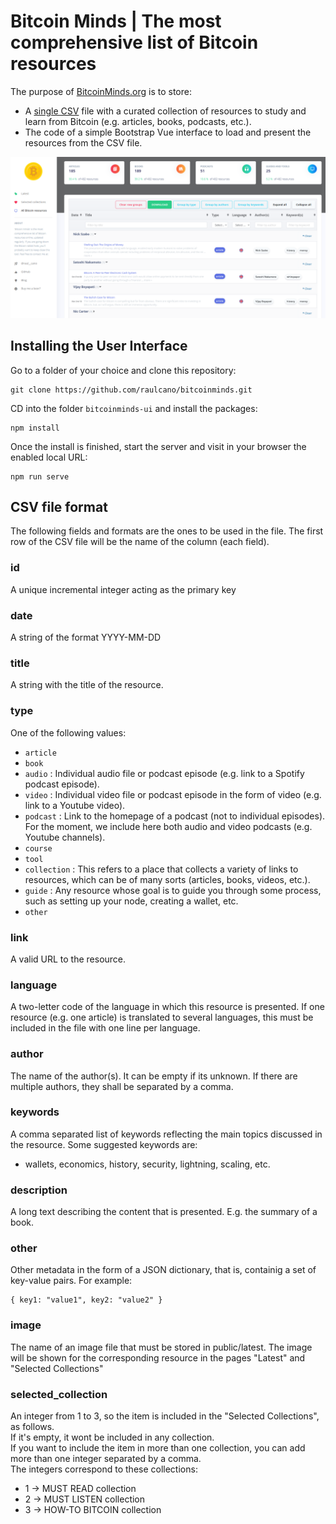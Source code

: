 # Bitcoin Minds | The most comprehensive list of Bitcoin resources

The purpose of [BitcoinMinds.org](https://bitcoinminds.org) is to store:
- A [single CSV](/bitcoinminds-ui/public/bitcoin-resources.csv) file with a curated collection of resources to study and learn from Bitcoin (e.g. articles, books, podcasts, etc.).
- The code of a simple Bootstrap Vue interface to load and present the resources from the CSV file.

![Screenshot1](bitcoinminds-ui/public/img/screenshot1.png)

## Installing the User Interface
Go to a folder of your choice and clone this repository:
```
git clone https://github.com/raulcano/bitcoinminds.git
```

CD into the folder ```bitcoinminds-ui``` and install the packages:
```
npm install
```
Once the install is finished, start the server and visit in your browser the enabled local URL:
```
npm run serve
```

## CSV file format

The following fields and formats are the ones to be used in the file.
The first row of the CSV file will be the name of the column (each field).

### id
A unique incremental integer acting as the primary key

### date
A string of the format YYYY-MM-DD

### title
A string with the title of the resource.

### type
One of the following values:
- ```article```
- ```book```
- ```audio``` : Individual audio file or podcast episode (e.g. link to a Spotify podcast episode). 
- ```video``` : Individual video file or podcast episode in the form of video (e.g. link to a Youtube video). 
- ```podcast``` : Link to the homepage of a podcast (not to individual episodes). For the moment, we include here both audio and video podcasts (e.g. Youtube channels).
- ```course```
- ```tool```
- ```collection``` : This refers to a place that collects a variety of links to resources, which can be of many sorts (articles, books, videos, etc.).
- ```guide``` : Any resource whose goal is to guide you through some process, such as setting up your node, creating a wallet, etc. 
- ```other```

### link
A valid URL to the resource.

### language
A two-letter code of the language in which this resource is presented. If one resource (e.g. one article) is translated to several languages, this must be included in the file with one line per language.

### author
The name of the author(s). 
It can be empty if its unknown.
If there are multiple authors, they shall be separated by a comma.

### keywords
A comma separated list of keywords reflecting the main topics discussed in the resource.
Some suggested keywords are:
- wallets, economics, history, security, lightning, scaling, etc.

### description
A long text describing the content that is presented. E.g. the summary of a book.

### other
Other metadata in the form of a JSON dictionary, that is, containig a set of key-value pairs. For example:
```
{ key1: "value1", key2: "value2" }
```

### image
The name of an image file that must be stored in public/latest. The image will be shown for the corresponding resource in the pages "Latest" and "Selected Collections"

### selected_collection
An integer from 1 to 3, so the item is included in the "Selected Collections", as follows.  
If it's empty, it wont be included in any collection.  
If you want to include the item in more than one collection, you can add more than one integer separated by a comma.  
The integers correspond to these collections:
- 1 -> MUST READ collection
- 2 -> MUST LISTEN collection
- 3 -> HOW-TO BITCOIN collection
